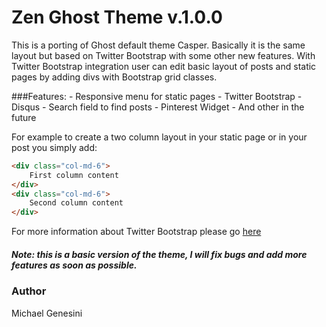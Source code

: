 Zen Ghost Theme v.1.0.0
==================================
This is a porting of Ghost default theme Casper. Basically it is the same layout but based on Twitter Bootstrap with some other new features.
With Twitter Bootstrap integration user can edit basic layout of posts and static pages by adding divs with Bootstrap grid classes.

###Features:
	- Responsive menu for static pages
	- Twitter Bootstrap
	- Disqus
	- Search field to find posts
	- Pinterest Widget
	- And other in the future

For example to create a two column layout in your static page or in your post you simply add:
```html
<div class="col-md-6">
	First column content
</div>
<div class="col-md-6">
	Second column content
</div>
```

For more information about Twitter Bootstrap please go [here](http://getbootstrap.com/)

##### Note: this is a basic version of the theme, I will fix bugs and add more features as soon as possible.

### Author
Michael Genesini 
